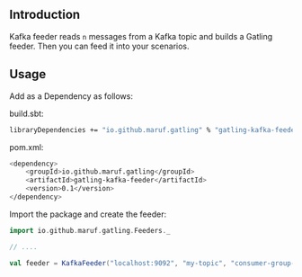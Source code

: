 Introduction
------------

Kafka feeder reads `n` messages from a Kafka topic and builds a Gatling feeder. Then you can feed it into your scenarios.

Usage
-----

Add as a Dependency as follows:

build.sbt:

```bash
libraryDependencies += "io.github.maruf.gatling" % "gatling-kafka-feeder" % "0.1" % Test
```

pom.xml:
```bash
<dependency>
    <groupId>io.github.maruf.gatling</groupId>
    <artifactId>gatling-kafka-feeder</artifactId>
    <version>0.1</version>
</dependency>
```


Import the package and create the feeder:

```scala
import io.github.maruf.gatling.Feeders._

// ....

val feeder = KafkaFeeder("localhost:9092", "my-topic", "consumer-group-id", "number-of-messages").circular
```